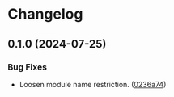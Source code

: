 # Changelog

## 0.1.0 (2024-07-25)


### Bug Fixes

* Loosen module name restriction. ([0236a74](https://github.com/bananalab/terraform-modules-template/commit/0236a74b0bcf5459d9d71b3dc042b2f47f3cc5bd))
